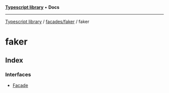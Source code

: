 [**Typescript library**](../../../../index.md) • **Docs**

***

[Typescript library](../../../../modules.md) / [facades/faker](../../index.md) / faker

# faker

## Index

### Interfaces

- [Facade](interfaces/Facade.md)
